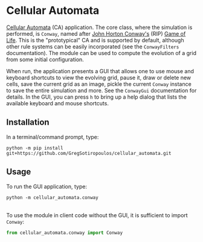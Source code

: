# Cellular Automata

[Cellular Automata](https://en.wikipedia.org/wiki/Cellular_automaton) (CA) application. 
The core class, where the simulation is performed, is `Conway`, named after
[John Horton Conway's](https://en.wikipedia.org/wiki/John_Horton_Conway) (RIP) 
[Game of Life](https://en.wikipedia.org/wiki/Conway%27s_Game_of_Life). This 
is the "prototypical" CA and is supported by default, although other rule 
systems can be easily incorporated (see the `ConwayFilters` documentation). 
The module can be used to compute the evolution of a grid from some initial 
configuration.

When run, the application presents a GUI that allows one to use mouse and
keyboard shortcuts to view the evolving grid, pause it, draw or delete new
cells, save the current grid as an image, pickle the current `Conway` 
instance to save the entire simulation and more. See the `ConwayGui`
documentation for details. In the GUI, you can press `h` to bring up a help 
dialog that lists the available keyboard and mouse shortcuts.

## Installation

In a terminal/command prompt, type:
```shell
python -m pip install git+https://github.com/GregSotiropoulos/cellular_automata.git
```

## Usage

To run the GUI application, type:
```commandline
python -m cellular_automata.conway
```
\
To use the module in client code without the GUI, it is sufficient to import `Conway`: 
```python
from cellular_automata.conway import Conway
```